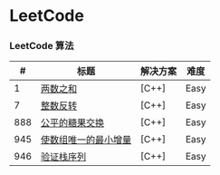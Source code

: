 LeetCode
========

### LeetCode 算法


| # | 标题 | 解决方案 | 难度 |
|---| ----- | -------- | ---------- |
|1|[两数之和](https://github.com/gengyu-mamba/leetcode/tree/master/%E7%AE%97%E6%B3%95/%E4%B8%A4%E6%95%B0%E4%B9%8B%E5%92%8C ) | [C++]|Easy|
|7|[整数反转](https://github.com/gengyu-mamba/leetcode/tree/master/%E7%AE%97%E6%B3%95/%E6%95%B4%E6%95%B0%E5%8F%8D%E8%BD%AC ) | [C++]|Easy|
|888|[公平的糖果交换](https://github.com/gengyu-mamba/leetcode/tree/master/%E7%AE%97%E6%B3%95/%E5%85%AC%E5%B9%B3%E7%9A%84%E7%B3%96%E6%9E%9C%E4%BA%A4%E6%8D%A2 ) | [C++]|Easy|
|945|[使数组唯一的最小增量](https://github.com/gengyu-mamba/LeetCode/tree/master/%E7%AE%97%E6%B3%95/%E4%BD%BF%E6%95%B0%E7%BB%84%E5%94%AF%E4%B8%80%E7%9A%84%E6%9C%80%E5%B0%8F%E5%A2%9E%E9%87%8F ) | [C++]|Easy|
|946|[验证栈序列](https://github.com/gengyu-mamba/LeetCode/tree/master/%E7%AE%97%E6%B3%95/%E9%AA%8C%E8%AF%81%E6%A0%88%E5%BA%8F%E5%88%97 ) | [C++]|Easy|
